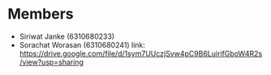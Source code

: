 # Members
- Siriwat Janke (6310680233)
- Sorachat Worasan (6310680241)
link: https://drive.google.com/file/d/1sym7UUczjSvw4pC9B6LuirjfGboW4R2s/view?usp=sharing